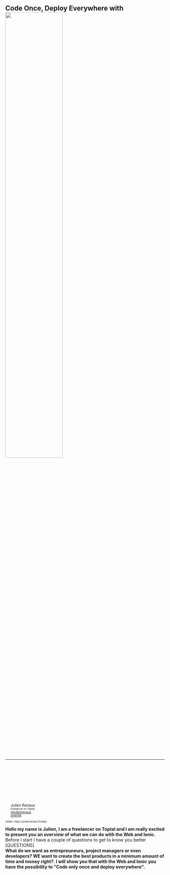 <section class="stretch" h100>
    <div layout="column" layout-align="center center" h100>
        <h2 style="margin-bottom: 0px">Code Once, Deploy Everywhere with</h2>
        <img src="../../img/ionic-logo.png" style="margin: 0px" width="60%" class="img-plain"/>
        <hr/>
        <div style="zoom: 0.7" w100>
            <div layout="column" layout-align="center center">
                <div layout="row" layout-align="center center">
                    <img class="plain" style="background: transparent; margin:0; border: 4px solid white; border-radius: 50%; margin-right: 20px;" width="160" data-src="../../img/moi.png" alt="me">
                    <ul style="list-style-type: none; margin-left: 0;" >
                        <li style="line-height: 1em">
                            <span style="font-size: 1.2em">Julien Renaux</span>
                        </li>
                        <li style="line-height: 1em">
                            <span style="font-size: 0.8em">Freelancer on Toptal</span>
                        </li>
                        <li style="line-height: 1em">
                            <i class="fa fa-twitter"></i> <a href="http://twitter.com/julienrenaux">@julienrenaux</a></small>
                        </li>
                        <li style="line-height: 1em">
                            <i class="fa fa-github"></i> <a href="https://github.com/shprink">shprink</a></small>
                        </li>
                    </ul>
                </div>
                <p>
                    <small>Slides: https://julienrenaux.fr/talks</small>
                </p>
            </div>
         </div>
    </div>
    <aside class="notes">
        <b>Hello my name is Julien, I am a freelancer on Toptal and I am really excited to present you an overview of what we can do with the Web and Ionic.</b>
        <br/>
        Before I start I have a couple of questions to get to know you better
        <br/>
        [QUESTIONS]
        <br/>
        <b>What do we want as entrepreuneurs, project managers or even developers? WE want to create the best products in a minimum amount of time and money right?. I will show you that with the Web and Ionic you have the possibility to "Code only once and deploy everywhere".</b>
    </aside>
</section>